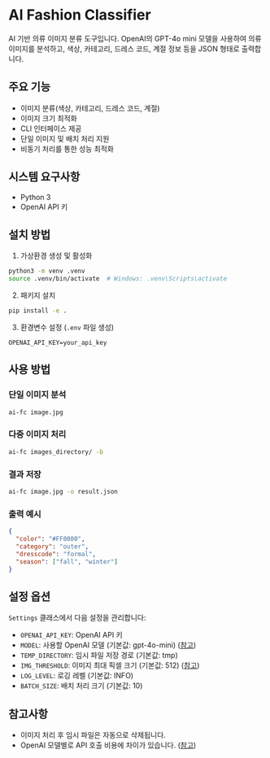 # AI Fashion Classifier

AI 기반 의류 이미지 분류 도구입니다. OpenAI의 GPT-4o mini 모델을 사용하여 의류 이미지를 분석하고, 색상, 카테고리, 드레스 코드, 계절 정보 등을 JSON 형태로 출력합니다.

## 주요 기능

- 이미지 분류(색상, 카테고리, 드레스 코드, 계절)
- 이미지 크기 최적화
- CLI 인터페이스 제공
- 단일 이미지 및 배치 처리 지원
- 비동기 처리를 통한 성능 최적화

## 시스템 요구사항

- Python 3
- OpenAI API 키

## 설치 방법

1. 가상환경 생성 및 활성화

  ```bash
  python3 -m venv .venv
  source .venv/bin/activate  # Windows: .venv\Scripts\activate
  ```

2. 패키지 설치

  ```bash
  pip install -e .
  ```

3. 환경변수 설정 (`.env` 파일 생성)

  ```
  OPENAI_API_KEY=your_api_key
  ```

## 사용 방법

### 단일 이미지 분석

```bash
ai-fc image.jpg
```

### 다중 이미지 처리

```bash
ai-fc images_directory/ -b
```

### 결과 저장

```bash
ai-fc image.jpg -o result.json
```

### 출력 예시

```json
{
  "color": "#FF0000",
  "category": "outer",
  "dresscode": "formal",
  "season": ["fall", "winter"]
}
```

## 설정 옵션

`Settings` 클래스에서 다음 설정을 관리합니다:

- `OPENAI_API_KEY`: OpenAI API 키
- `MODEL`: 사용할 OpenAI 모델 (기본값: gpt-4o-mini) ([참고](https://platform.openai.com/docs/models))
- `TEMP_DIRECTORY`: 임시 파일 저장 경로 (기본값: tmp)
- `IMG_THRESHOLD`: 이미지 최대 픽셀 크기 (기본값: 512) ([참고](https://platform.openai.com/docs/guides/vision))
- `LOG_LEVEL`: 로깅 레벨 (기본값: INFO)
- `BATCH_SIZE`: 배치 처리 크기 (기본값: 10)

## 참고사항

- 이미지 처리 후 임시 파일은 자동으로 삭제됩니다.
- OpenAI 모델별로 API 호출 비용에 차이가 있습니다. ([참고](https://platform.openai.com/docs/pricing))
